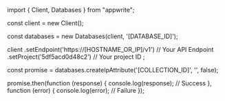 import { Client, Databases } from "appwrite";

const client = new Client();

const databases = new Databases(client, '[DATABASE_ID]');

client
    .setEndpoint('https://[HOSTNAME_OR_IP]/v1') // Your API Endpoint
    .setProject('5df5acd0d48c2') // Your project ID
;

const promise = databases.createIpAttribute('[COLLECTION_ID]', '', false);

promise.then(function (response) {
    console.log(response); // Success
}, function (error) {
    console.log(error); // Failure
});